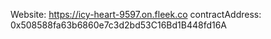 Website: https://icy-heart-9597.on.fleek.co
contractAddress: 0x508588fa63b6860e7c3d2bd53C16Bd1B448fd16A
